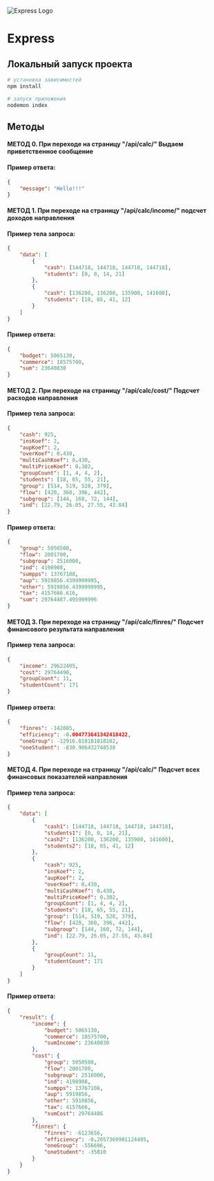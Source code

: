 ![Express Logo](https://st.timeweb.com/cloud-static/apps-logo/express.svg)

# Express

## Локальный запуск проекта

```bash
# установка зависимостей
npm install

# запуск приложения
nodemon index
```

## Методы

#### МЕТОД 0. При переходе на страницу "/api/calc/" Выдаем приветственное сообщение 

#### Пример ответа: 
```json
{
    "message": "Hello!!!"
}
```

#### МЕТОД 1. При переходе на страницу "/api/calc/income/" подсчет доходов направления 
#### Пример тела запроса: 
```json
{
    "data": [
        {
            "cash": [144718, 144718, 144718, 144718],
            "students": [0, 0, 14, 21]
        },
        {
            "cash": [136200, 136200, 135900, 141600],
            "students": [18, 65, 41, 12]
        }
    ]
}
```

#### Пример ответа: 
```json
{
    "budget": 5065130,
    "commerce": 18575700,
    "sum": 23640830
}
```

#### МЕТОД 2. При переходе на страницу "/api/calc/cost/" Подсчет расходов направления 
#### Пример тела запроса: 
```json
{
    "cash": 925,
    "insKoef": 2,
    "aupKoef": 2,
    "overKoef": 0.430,
    "multiCashKoef": 0.430,
    "multiPriceKoef": 0.302,
    "groupCount": [1, 4, 4, 2],
    "students": [18, 65, 55, 21],
    "group": [514, 519, 528, 379],
    "flow": [420, 360, 396, 442],
    "subgroup": [144, 160, 72, 144],
    "ind": [22.79, 26.05, 27.55, 43.84]
}
```

#### Пример ответа: 
```json
{
    "group": 5050500,
    "flow": 2001700,
    "subgroup": 2516000,
    "ind": 4198908,
    "sumpps": 13767108,
    "aup": 5919856.4399999995,
    "other": 5919856.4399999995,
    "tax": 4157666.616,
    "sum": 29764487.495999996
}
```

#### МЕТОД 3. При переходе на страницу "/api/calc/finres/" Подсчет финансового результата направления 
#### Пример тела запроса: 
```json
{
    "income": 29622405,
    "cost": 29764490,
    "groupCount": 11,
    "studentCount": 171
}
```

#### Пример ответа: 
```json
{
    "finres": -142085,
    "efficiency": -0.004773641342418422,
    "oneGroup": -12916.818181818182,
    "oneStudent": -830.906432748538
}
```

#### МЕТОД 4. При переходе на страницу "/api/calc/" Подсчет всех финансовых показателей направления 
#### Пример тела запроса: 
```json
{
    "data": [
        {
            "cash1": [144718, 144718, 144718, 144718],
            "students1": [0, 0, 14, 21],
            "cash2": [136200, 136200, 135900, 141600],
            "students2": [18, 65, 41, 12]
        },
        {
            "cash": 925,
            "insKoef": 2,
            "aupKoef": 2,
            "overKoef": 0.430,
            "multiCashKoef": 0.430,
            "multiPriceKoef": 0.302,
            "groupCount": [1, 4, 4, 2],
            "students": [18, 65, 55, 21],
            "group": [514, 519, 528, 379],
            "flow": [420, 360, 396, 442],
            "subgroup": [144, 160, 72, 144],
            "ind": [22.79, 26.05, 27.55, 43.84]
        },
        {
            "groupCount": 11,
            "studentCount": 171
        }
    ]
}
```

#### Пример ответа: 
```json
{
    "result": {
        "income": {
            "budget": 5065130,
            "commerce": 18575700,
            "sumIncome": 23640830
        },
        "cost": {
            "group": 5050500,
            "flow": 2001700,
            "subgroup": 2516000,
            "ind": 4198908,
            "sumpps": 13767108,
            "aup": 5919856,
            "other": 5919856,
            "tax": 4157666,
            "sumCost": 29764486
        },
        "finres": {
            "finres": -6123656,
            "efficiency": -0.2057369981124485,
            "oneGroup": -556696,
            "oneStudent": -35810
        }
    }
}
```